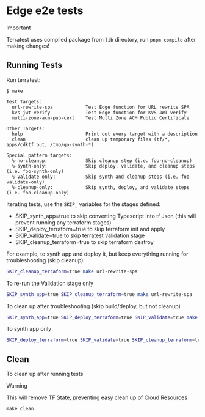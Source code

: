 # Edge e2e tests

> [!IMPORTANT]
> Terratest uses compiled package from `lib` directory, run `pnpm compile` after making changes!

## Running Tests

Run terratest:

```console
$ make

Test Targets:
  url-rewrite-spa            Test Edge function for URL rewrite SPA
  kvs-jwt-verify             Test Edge function for KVS JWT verify
  multi-zone-acm-pub-cert    Test Multi Zone ACM Public Certificate

Other Targets:
  help                       Print out every target with a description
  clean                      clean up temporary files (tf/*, apps/cdktf.out, /tmp/go-synth-*)

Special pattern targets:
  %-no-cleanup:              Skip cleanup step (i.e. foo-no-cleanup)
  %-synth-only:              Skip deploy, validate, and cleanup steps (i.e. foo-synth-only)
  %-validate-only:           Skip synth and cleanup steps (i.e. foo-validate-only)
  %-cleanup-only:            Skip synth, deploy, and validate steps (i.e. foo-cleanup-only)
```

Iterating tests, use the `SKIP_` variables for the stages defined:

- SKIP_synth_app=true to skip converting Typescript into tf Json (this will prevent running any terraform stages)
- SKIP_deploy_terraform=true to skip terraform init and apply
- SKIP_validate=true to skip terratest validation stage
- SKIP_cleanup_terraform=true to skip terraform destroy

For example, to synth app and deploy it, but keep everything running for troubleshooting (skip cleanup):

```sh
SKIP_cleanup_terraform=true make url-rewrite-spa
```

To re-run the Validation stage only

```sh
SKIP_synth_app=true SKIP_cleanup_terraform=true make url-rewrite-spa
```

To clean up after troubleshooting (skip build/deploy, but not cleanup)

```sh
SKIP_synth_app=true SKIP_deploy_terraform=true SKIP_validate=true make url-rewrite-spa
```

To synth app only

```sh
SKIP_deploy_terraform=true SKIP_validate=true SKIP_cleanup_terraform=true make url-rewrite-spa
```

## Clean

To clean up after running tests

> [!WARNING]
> This will remove TF State, preventing easy clean up of Cloud Resources

```console
make clean
```
